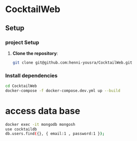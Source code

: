 # CocktailWeb

## Setup

### project Setup

1. **Clone the repository**:
   ```bash
   git clone git@github.com:henni-yousra/CocktailWeb.git


### Install dependencies
   ```bash
cd CocktailWeb
docker-compose -f docker-compose.dev.yml up --build
   ```

# access data base

   ```bash
docker exec -it mongodb mongosh
use cocktaildb
db.users.find({}, { email:1 , password:1 });
   ```